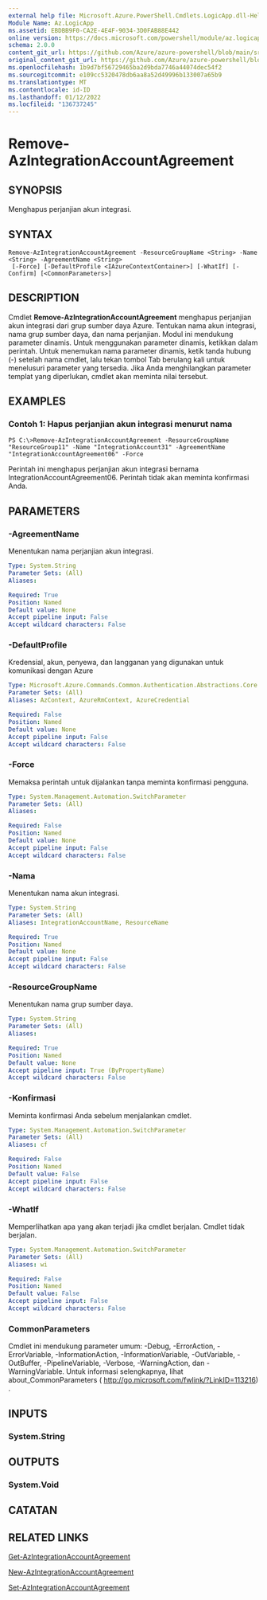 ```yaml
---
external help file: Microsoft.Azure.PowerShell.Cmdlets.LogicApp.dll-Help.xml
Module Name: Az.LogicApp
ms.assetid: EBDBB9F0-CA2E-4E4F-9034-3D0FAB88E442
online version: https://docs.microsoft.com/powershell/module/az.logicapp/remove-azintegrationaccountagreement
schema: 2.0.0
content_git_url: https://github.com/Azure/azure-powershell/blob/main/src/LogicApp/LogicApp/help/Remove-AzIntegrationAccountAgreement.md
original_content_git_url: https://github.com/Azure/azure-powershell/blob/main/src/LogicApp/LogicApp/help/Remove-AzIntegrationAccountAgreement.md
ms.openlocfilehash: 1b9d7bf56729465ba2d9bda7746a44074dec54f2
ms.sourcegitcommit: e109cc5320478db6aa8a52d49996b133007a65b9
ms.translationtype: MT
ms.contentlocale: id-ID
ms.lasthandoff: 01/12/2022
ms.locfileid: "136737245"
---
```

# Remove-AzIntegrationAccountAgreement

## SYNOPSIS
Menghapus perjanjian akun integrasi.

## SYNTAX

```
Remove-AzIntegrationAccountAgreement -ResourceGroupName <String> -Name <String> -AgreementName <String>
 [-Force] [-DefaultProfile <IAzureContextContainer>] [-WhatIf] [-Confirm] [<CommonParameters>]
```

## DESCRIPTION
Cmdlet **Remove-AzIntegrationAccountAgreement** menghapus perjanjian akun integrasi dari grup sumber daya Azure.
Tentukan nama akun integrasi, nama grup sumber daya, dan nama perjanjian.
Modul ini mendukung parameter dinamis.
Untuk menggunakan parameter dinamis, ketikkan dalam perintah.
Untuk menemukan nama parameter dinamis, ketik tanda hubung (-) setelah nama cmdlet, lalu tekan tombol Tab berulang kali untuk menelusuri parameter yang tersedia.
Jika Anda menghilangkan parameter templat yang diperlukan, cmdlet akan meminta nilai tersebut.

## EXAMPLES

### Contoh 1: Hapus perjanjian akun integrasi menurut nama
```
PS C:\>Remove-AzIntegrationAccountAgreement -ResourceGroupName "ResourceGroup11" -Name "IntegrationAccount31" -AgreementName "IntegrationAccountAgreement06" -Force
```

Perintah ini menghapus perjanjian akun integrasi bernama IntegrationAccountAgreement06.
Perintah tidak akan meminta konfirmasi Anda.

## PARAMETERS

### -AgreementName
Menentukan nama perjanjian akun integrasi.

```yaml
Type: System.String
Parameter Sets: (All)
Aliases:

Required: True
Position: Named
Default value: None
Accept pipeline input: False
Accept wildcard characters: False
```

### -DefaultProfile
Kredensial, akun, penyewa, dan langganan yang digunakan untuk komunikasi dengan Azure

```yaml
Type: Microsoft.Azure.Commands.Common.Authentication.Abstractions.Core.IAzureContextContainer
Parameter Sets: (All)
Aliases: AzContext, AzureRmContext, AzureCredential

Required: False
Position: Named
Default value: None
Accept pipeline input: False
Accept wildcard characters: False
```

### -Force
Memaksa perintah untuk dijalankan tanpa meminta konfirmasi pengguna.

```yaml
Type: System.Management.Automation.SwitchParameter
Parameter Sets: (All)
Aliases:

Required: False
Position: Named
Default value: None
Accept pipeline input: False
Accept wildcard characters: False
```

### -Nama
Menentukan nama akun integrasi.

```yaml
Type: System.String
Parameter Sets: (All)
Aliases: IntegrationAccountName, ResourceName

Required: True
Position: Named
Default value: None
Accept pipeline input: False
Accept wildcard characters: False
```

### -ResourceGroupName
Menentukan nama grup sumber daya.

```yaml
Type: System.String
Parameter Sets: (All)
Aliases:

Required: True
Position: Named
Default value: None
Accept pipeline input: True (ByPropertyName)
Accept wildcard characters: False
```

### -Konfirmasi
Meminta konfirmasi Anda sebelum menjalankan cmdlet.

```yaml
Type: System.Management.Automation.SwitchParameter
Parameter Sets: (All)
Aliases: cf

Required: False
Position: Named
Default value: False
Accept pipeline input: False
Accept wildcard characters: False
```

### -WhatIf
Memperlihatkan apa yang akan terjadi jika cmdlet berjalan.
Cmdlet tidak berjalan.

```yaml
Type: System.Management.Automation.SwitchParameter
Parameter Sets: (All)
Aliases: wi

Required: False
Position: Named
Default value: False
Accept pipeline input: False
Accept wildcard characters: False
```

### CommonParameters
Cmdlet ini mendukung parameter umum: -Debug, -ErrorAction, -ErrorVariable, -InformationAction, -InformationVariable, -OutVariable, -OutBuffer, -PipelineVariable, -Verbose, -WarningAction, dan -WarningVariable. Untuk informasi selengkapnya, lihat about_CommonParameters ( http://go.microsoft.com/fwlink/?LinkID=113216) .

## INPUTS

### System.String

## OUTPUTS

### System.Void

## CATATAN

## RELATED LINKS

[Get-AzIntegrationAccountAgreement](./Get-AzIntegrationAccountAgreement.md)

[New-AzIntegrationAccountAgreement](./New-AzIntegrationAccountAgreement.md)

[Set-AzIntegrationAccountAgreement](./Set-AzIntegrationAccountAgreement.md)


